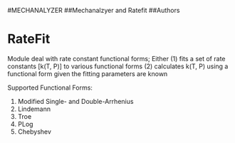 #MECHANALYZER
##Mechanalzyer and Ratefit
##Authors

# RateFit

Module deal with rate constant functional forms; Either
 (1) fits a set of rate constants [k(T, P)] to
     various functional forms
 (2) calculates k(T, P) using a functional form given the
     fitting parameters are known

Supported Functional Forms:
 1. Modified Single- and Double-Arrhenius
 2. Lindemann
 3. Troe
 4. PLog 
 5. Chebyshev
